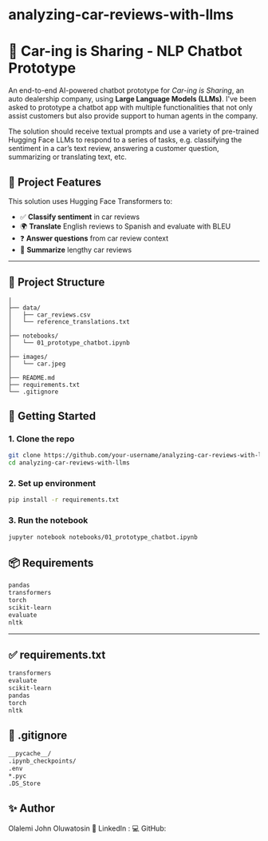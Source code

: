 # analyzing-car-reviews-with-llms


# 🤖 Car-ing is Sharing - NLP Chatbot Prototype

An end-to-end AI-powered chatbot prototype for *Car-ing is Sharing*, an auto dealership company, using **Large Language Models (LLMs)**.
I've been asked to prototype a chatbot app with multiple functionalities that not only assist customers but also provide support to human agents in the company.

The solution should receive textual prompts and use a variety of pre-trained Hugging Face LLMs to respond to a series of tasks, e.g. classifying the sentiment in a car’s text review, answering a customer question, summarizing or translating text, etc.

## 📌 Project Features

This solution uses Hugging Face Transformers to:

- ✅ **Classify sentiment** in car reviews
- 🌍 **Translate** English reviews to Spanish and evaluate with BLEU
- ❓ **Answer questions** from car review context
- 📝 **Summarize** lengthy car reviews

---

## 📁 Project Structure



```analyzing-car-reviews-with-llms/
│
├── data/
│   ├── car_reviews.csv
│   └── reference_translations.txt
│
├── notebooks/
│   └── 01_prototype_chatbot.ipynb
│
├── images/
│   └── car.jpeg
│
├── README.md
├── requirements.txt
└── .gitignore
```

## 🚀 Getting Started

### 1. Clone the repo

```bash
git clone https://github.com/your-username/analyzing-car-reviews-with-llms.git
cd analyzing-car-reviews-with-llms
```

### 2. Set up environment

```bash
pip install -r requirements.txt
```

### 3. Run the notebook

```bash
jupyter notebook notebooks/01_prototype_chatbot.ipynb
```

## 📦 Requirements
```txt
pandas
transformers
torch
scikit-learn
evaluate
nltk
```


---

## ✅ requirements.txt

```txt
transformers
evaluate
scikit-learn
pandas
torch
nltk
```

## 🛑 .gitignore
```bash
__pycache__/
.ipynb_checkpoints/
.env
*.pyc
.DS_Store
```

## ✨ Author

Olalemi John Oluwatosin
💼 LinkedIn :
💻 GitHub: 
